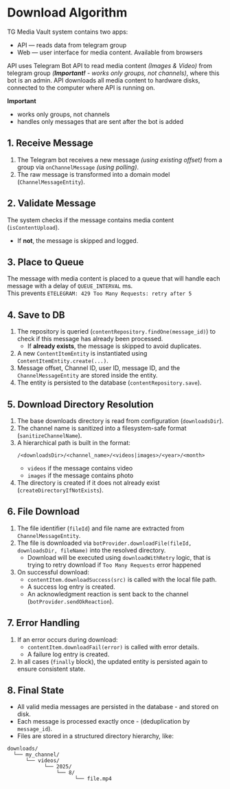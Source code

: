 # Download Algorithm

TG Media Vault system contains two apps:

- API — reads data from telegram group
- Web — user interface for media content. Available from browsers

API uses Telegram Bot API to read media content _(Images & Video)_ from telegram group _(**Important!** - works only groups, not channels)_, where this bot is an admin.
API downloads all media content to hardware disks, connected to the computer where API is running on.

**Important**

- works only groups, not channels
- handles only messages that are sent after the bot is added

## 1. Receive Message

1. The Telegram bot receives a new message _(using existing offset)_ from a group via `onChannelMessage` _(using polling)_.
2. The raw message is transformed into a domain model (`ChannelMessageEntity`).

## 2. Validate Message

The system checks if the message contains media content (`isContentUpload`).
   - If **not**, the message is skipped and logged.

## 3. Place to Queue

The message with media content is placed to a queue that will handle each message with a delay of `QUEUE_INTERVAL` ms.  
This prevents `ETELEGRAM: 429 Too Many Requests: retry after 5`

## 4. Save to DB

1. The repository is queried (`contentRepository.findOne(message_id)`) to check if this message has already been processed.
   - If **already exists**, the message is skipped to avoid duplicates.
2. A new `ContentItemEntity` is instantiated using `ContentItemEntity.create(...)`.
3. Message offset, Channel ID, user ID, message ID, and the `ChannelMessageEntity` are stored inside the entity.
4. The entity is persisted to the database (`contentRepository.save`).

## 5. Download Directory Resolution

1. The base downloads directory is read from configuration (`downloadsDir`).
2. The channel name is sanitized into a filesystem-safe format (`sanitizeChannelName`).
3. A hierarchical path is built in the format:
   ```
   /<downloadsDir>/<channel_name>/<videos|images>/<year>/<month>
   ```
   - `videos` if the message contains video
   - `images` if the message contains photo
4. The directory is created if it does not already exist (`createDirectoryIfNotExists`).

## 6. File Download

1. The file identifier (`fileId`) and file name are extracted from `ChannelMessageEntity`.
2. The file is downloaded via `botProvider.downloadFile(fileId, downloadsDir, fileName)` into the resolved directory.
   - Download will be executed using `downloadWithRetry` logic, that is trying to retry download if `Too Many Requests` error happened
3. On successful download:
   - `contentItem.downloadSuccess(src)` is called with the local file path.
   - A success log entry is created.
   - An acknowledgment reaction is sent back to the channel (`botProvider.sendOkReaction`).

## 7. Error Handling

1. If an error occurs during download:
   - `contentItem.downloadFail(error)` is called with error details.
   - A failure log entry is created.
2. In all cases (`finally` block), the updated entity is persisted again to ensure consistent state.

## 8. Final State

- All valid media messages are persisted in the database - and stored on disk.
- Each message is processed exactly once - (deduplication by `message_id`).
- Files are stored in a structured directory hierarchy, like:
```
downloads/
  └── my_channel/
      └── videos/
            └── 2025/
                └── 8/
                      └── file.mp4
```
